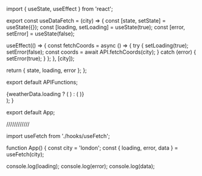 import { useState, useEffect } from 'react';

export const useDataFetch = (city) => {
const [state, setState] = useState({});
const [loading, setLoading] = useState(true);
const [error, setError] = useState(false);

useEffect(() => {
const fetchCoords = async () => {
try {
setLoading(true);
setError(false);
const coords = await API.fetchCoords(city);
} catch (error) {
setError(true);
}
};
}, [city]);

return { state, loading, error };
};

export default APIFunctions;

<div>
{weatherData.loading ? (
<CgSpinner className="animate-spin" />
) : (
<WeatherDetails searchNewCity={onSearchNewCity} />
)}
</div>
);
}

export default App;

////////////

import useFetch from './hooks/useFetch';

function App() {
const city = 'london';
const { loading, error, data } = useFetch(city);

console.log(loading);
console.log(error);
console.log(data);
